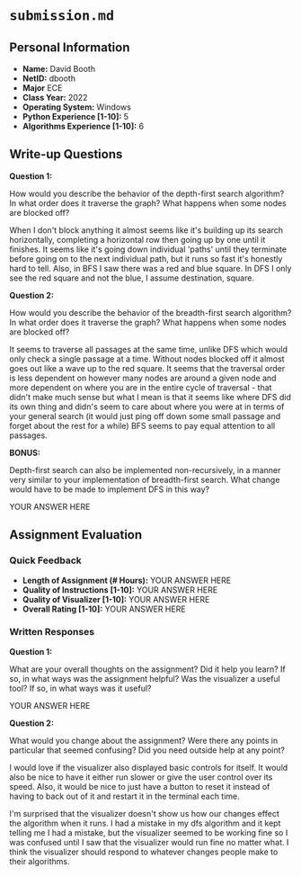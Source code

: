 # `submission.md`

## Personal Information

- **Name:** David Booth
- **NetID:** dbooth
- **Major** ECE
- **Class Year:** 2022
- **Operating System:** Windows
- **Python Experience [1-10]:** 5
- **Algorithms Experience [1-10]:** 6

## Write-up Questions

**Question 1:** 

How would you describe the behavior of the depth-first search algorithm? In what order does it traverse the graph? What happens when some nodes are blocked off?

When I don't block anything it almost seems like it's building up its search horizontally, completing a horizontal row then going up by one until it finishes.
It seems like it's going down individual 'paths' until they terminate before going on to the next individual path, but it runs so fast it's honestly hard to tell.
Also, in BFS I saw there was a red and blue square.  In DFS I only see the red square and not the blue, I assume destination, square.

**Question 2:**

How would you describe the behavior of the breadth-first search algorithm? In what order does it traverse the graph? What happens when some nodes are blocked off?

It seems to traverse all passages at the same time, unlike DFS which would only check a single passage at a time.  Without nodes blocked off it almost goes out like a wave up
to the red square.  It seems that the traversal order is less dependent on however many nodes are around a given node and more dependent on where you are in the entire cycle
of traversal - that didn't make much sense but what I mean is that it seems like where DFS did its own thing and didn's seem to care about where you were at in terms of 
your general search (it would just ping off down some small passage and forget about the rest for a while) BFS seems to pay equal attention to all passages.

**BONUS:**

Depth-first search can also be implemented non-recursively, in a manner very similar to your implementation of breadth-first search. What change would have to be made to implement DFS in this way?

YOUR ANSWER HERE

## Assignment Evaluation

### Quick Feedback

- **Length of Assignment (# Hours):** YOUR ANSWER HERE
- **Quality of Instructions [1-10]:** YOUR ANSWER HERE
- **Quality of Visualizer [1-10]:** YOUR ANSWER HERE
- **Overall Rating [1-10]:** YOUR ANSWER HERE

### Written Responses

**Question 1:**

What are your overall thoughts on the assignment? Did it help you learn? If so, in what ways was the assignment helpful? Was the visualizer a useful tool? If so, in what ways was it useful?

YOUR ANSWER HERE

**Question 2:**

What would you change about the assignment? Were there any points in particular that seemed confusing? Did you need outside help at any point?

I would love if the visualizer also displayed basic controls for itself.  It would also be nice to have it either run slower or give the user control
over its speed.  Also, it would be nice to just have a button to reset it instead of having to back out of it and restart it in the terminal each time.

I'm surprised that the visualizer doesn't show us how our changes effect the algorithm when it runs.  I had a mistake in my dfs algorithm and it kept telling
me I had a mistake, but the visualizer seemed to be working fine so I was confused until I saw that the visualizer would run fine no matter what.  I think
the visualizer should respond to whatever changes people make to their algorithms.